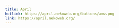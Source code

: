 ```yaml
---
title: April
hotlink: https://april.nekoweb.org/buttons/amw.png
link: https://april.nekoweb.org/
---
```

